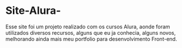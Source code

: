 # Site-Alura-

Esse site foi um projeto realizado com os cursos Alura, aonde foram utilizados diversos recursos, alguns que eu ja conhecia, alguns novos, melhorando ainda mais meu portfolio para desenvolvimento Front-end.
